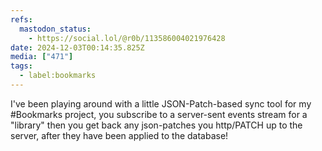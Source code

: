```yaml
---
refs:
  mastodon_status:
    - https://social.lol/@r0b/113586004021976428
date: 2024-12-03T00:14:35.825Z
media: ["471"]
tags:
  - label:bookmarks
---
```


I've been playing around with a little JSON-Patch-based sync tool for my #Bookmarks project, you subscribe to a server-sent events stream for a "library" then you get back any json-patches you http/PATCH up to the server, after they have been applied to the database!
